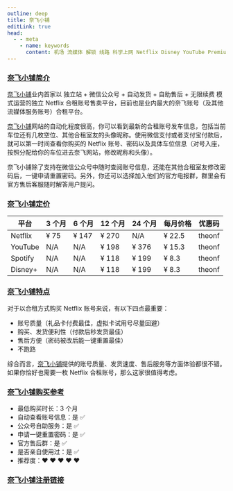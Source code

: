 ```yaml
---
outline: deep
title: 奈飞小铺
editLink: true
head:
  - - meta
    - name: keywords
      content: 机场 流媒体 解锁 线路 科学上网 Netflix Disney YouTube Premium HOB GO Spotify Hulu 奈飞小铺 蜜糖商店
---
```


### [奈飞小铺简介](https://ihezu.love/UKTer6)

[奈飞小铺](https://ihezu.love/UKTer6)业内首家以 独立站 + 微信公众号 + 自动发货 + 自助售后 + 无限续费 模式运营的独立 Netflix 合租账号售卖平台，目前也是业内最大的奈飞账号（及其他流媒体服务账号）合租平台。

[奈飞小铺](https://ihezu.love/UKTer6)网站的自动化程度很高，你可以看到最新的合租账号发车信息，包括当前车位还有几枚空位、其他合租室友的头像昵称。使用微信支付或者支付宝付款后，就可以第一时间查看你购买的 Netflix 账号、密码以及具体车位信息（对号入座，按照分配给你的车位进去奈飞网站，修改昵称和头像）。

奈飞小铺除了支持在微信公众号中随时查阅账号信息，还能在其他合租室友修改密码后，一键申请重置密码。另外，你还可以选择加入他们的官方电报群，群里会有官方售后客服随时解答用户提问。

### [奈飞小铺定价](https://ihezu.love/UKTer6)

| 平台    | 3 个月 | 6 个月 | 12 个月 | 24 个月 | 每月价格 | 优惠码 |
| ------- | ------ | ------ | ------- | ------- | -------- | ------ |
| Netflix | ¥ 75   | ¥ 147  | ¥ 270   | N/A     | ¥ 22.5   | theonf |
| YouTube | N/A    | N/A    | ¥ 198   | ¥ 376   | ¥ 15.3   | theonf |
| Spotify | N/A    | N/A    | ¥ 118   | ¥ 199   | ¥ 8.3    | theonf |
| Disney+ | N/A    | N/A    | ¥ 118   | ¥ 199   | ¥ 8.3    | theonf |

### [奈飞小铺特点](https://ihezu.love/UKTer6)

对于以合租方式购买 Netflix 账号来说，有以下四点最重要：

- 账号质量（礼品卡付费最佳，虚拟卡试用号尽量回避）
- 购买、发货便利性（付款后秒发货最佳）
- 售后方便（密码被改后能一键重置最佳）
- 不跑路

综合而言，[奈飞小铺](https://ihezu.love/UKTer6)提供的账号质量、发货速度、售后服务等方面体验都很不错。如果你恰好也需要一枚 Netflix 合租账号，那么这家很值得考虑。

### [奈飞小铺购买参考](https://ihezu.love/UKTer6)

- 最低购买时长：3 个月
- 自动查看账号信息：是 ✅
- 公众号自助服务：是 ✅
- 申请一键重置密码：是 ✅
- 官方售后群：是 ✅
- 是否亲自使用过：是 ✅
- 推荐度：❤ ❤ ❤ ❤ ❤

### [奈飞小铺注册链接](https://ihezu.love/UKTer6)


